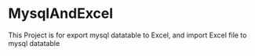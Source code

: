 MysqlAndExcel
=============

This Project is for export mysql datatable to Excel, and import Excel file to mysql datatable

